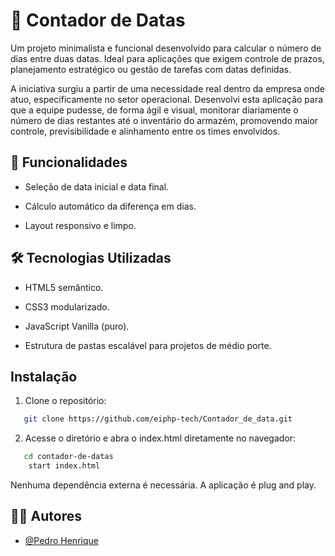 # 📅 Contador de Datas

Um projeto minimalista e funcional desenvolvido para calcular o número de dias entre duas datas. Ideal para aplicações que exigem controle de prazos, planejamento estratégico ou gestão de tarefas com datas definidas.

A iniciativa surgiu a partir de uma necessidade real dentro da empresa onde atuo, especificamente no setor operacional. Desenvolvi esta aplicação para que a equipe pudesse, de forma ágil e visual, monitorar diariamente o número de dias restantes até o inventário do armazém, promovendo maior controle, previsibilidade e alinhamento entre os times envolvidos.

## 🎯 Funcionalidades

- Seleção de data inicial e data final.

- Cálculo automático da diferença em dias.

- Layout responsivo e limpo.

## 🛠️ Tecnologias Utilizadas

- HTML5 semântico.

- CSS3 modularizado.

- JavaScript Vanilla (puro).

- Estrutura de pastas escalável para projetos de médio porte.

## Instalação

1. Clone o repositório:

```bash
   git clone https://github.com/eiphp-tech/Contador_de_data.git
```

2. Acesse o diretório e abra o index.html diretamente no navegador:

```bash
   cd contador-de-datas
    start index.html
```

Nenhuma dependência externa é necessária. A aplicação é plug and play.

## 👨‍💻 Autores

- [@Pedro Henrique](https://github.com/eiphp-tech)
